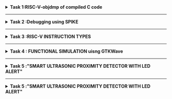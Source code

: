 <details>
<summary><b>Task 1:RISC-V-objdmp of compiled C code </b> </summary>   
<br>

# Samsung-Riscv
***program was written as follows***
```
   leafpad vardan.c
```
***
```
    #include <stdio.h>
    int main() {
        int i, sum = 0, n = 200;
        for (i = 1; i <= n; ++i) {
            sum += i;
        }
        printf("Sum of number from 1 to %d is %d\n", n, sum);
        return 0;
    } 
```
# Step 1

![aaas](https://github.com/user-attachments/assets/a81739e7-e58d-446b-994d-45e56a3484c4)


# Step 2

**after that the code was compiled using**   


```gcc vardan.c```


**the programme ./a.out was then used to execute the programme to add integer from 1 to 200**


# Step 3
``` cat vardan.c ``` 

# step 4 
![image](https://github.com/user-attachments/assets/b5bd5b82-02f7-4905-9d2f-53ead8e12a26)

# Step 5

![image](https://github.com/user-attachments/assets/11595826-44db-4e77-9eb8-6c6bc1ce2df8)

# step 6

![asss2](https://github.com/user-attachments/assets/464a570b-61d6-40ea-bd3b-94fc4bda5c1d)


***
***
</details>

---------------------------------------------------
<details>
<summary><b>Task 2 :Debugging using SPIKE </b> </summary>   
<br>

# Internship_Task_2
**IN this task we debug the Assembly code(which is)**
```
Disassembly of section .text:

00000000000100b0 <main>:
   100b0:       00021537                lui     a0,0x21
   100b4:       ff010113                addi    sp,sp,-16
   100b8:       00f00613                li      a2,15
   100bc:       00500593                li      a1,5
   100c0:       18050513                addi    a0,a0,384 # 21180 <__clzdi2+0x48>
   100c4:       00113423                sd      ra,8(sp)
   100c8:       340000ef                jal     ra,10408 <printf>
   100cc:       00813083                ld      ra,8(sp)
   100d0:       00000513                li      a0,0
   100d4:       01010113                addi    sp,sp,16
   100d8:       00008067                ret

```
***
***this is the snapshot of the code***
***
![image](https://github.com/user-attachments/assets/4b3d94b7-903d-4902-a27f-76f05d9e60c8)


***
**A DEBUGGER WAS RUN** 
***
``` spike -d pk vardan.c ``` 

![image](https://github.com/user-attachments/assets/ff38a1b4-df93-46b9-bbaa-b3771cd2cf71)



**.**


This code helps us to debug the code in assembly for every a and how many times it was used eg. a0,0x21,and for each reg we get the values

***

***
**CHECK FOR REG SP BEFORE AND AFTER -16**
***
***as in code , sp has its own reg and it has got -16, we check for the hexa decimal befor and after -16***

***the code***


``` 100b4:       ff010113                addi    sp,sp,-16 ```


![image](https://github.com/user-attachments/assets/9a1cd17a-dd4b-4bd2-9fb3-3a5e472d0aa5)


***
***

***calculation for sp***
* 1


![taskkkkkkkkkk](https://github.com/user-attachments/assets/fbe3ff99-192a-402a-8743-5ca0c45e10ff)
***
* 2


![image](https://github.com/user-attachments/assets/35024aec-ea27-40aa-bfeb-1dccea227fe3)

***
* 3



![image](https://github.com/user-attachments/assets/ffb54d10-3edb-40bc-9247-92669b2f08a8)



----------------------------------------------------------------------------------------------------------------------------
***
**CREATING A NEW C CODE AND RUNNING THROUGH RISCV COMPILER**
***
**CHECKING CODE FIRST USING ./A.OUT** 

![image](https://github.com/user-attachments/assets/3f37c5dc-f1cf-4043-8d13-9b2b6ad81efa)


***

**COMPILING THROUGH RISCV**

![image](https://github.com/user-attachments/assets/8c559dc0-e7cf-41ba-bfa1-f5bb9e375c0a)




``` spike pk v2.o ``` **was the code used**


***

**DOING DEBUG**

![image](https://github.com/user-attachments/assets/2a779d06-acb1-450e-a4f7-bbea177897bf)

</details>

------------------------------------------------------------------
<details>
<summary><b>Task 3 :RISC-V INSTRUCTION TYPES </b> </summary>   
<br>  


  # RISC-V INSTRUCTION TYPES

There are various types of instruction formats, which can be categorized into two main types: ***base instruction formats*** **&** ***immediate encoding variants***

but before that what is a instruction format.
***
**Instruction format:** The instruction formats are a sequence of bits (0 and 1) which when grouped, are known as fieldsand each field of the machine provides 
specific information to the CPU related to the operation and location of the data.They refer to the specific structure or layout of binary instructions used by a processor to perform operations and define how the bits in an instruction are divided 
and allocated to represent various components, such as the operation code (opcode), registers, memory addresses, and other relevant data.
***
***
### (1) BASE INSTRUCTION FORMATS:

In the RV32I (RISC-V 32-bit Integer) base Instruction Set Architecture (ISA), 
all instructions are 32 bits long and are classified into four formats: **R-type, I-type,  
S-type, and U-type**, each serving different operations like arithmetic, logic, memory access, and 
loading upper immediate values. Instructions must be aligned on a four-byte boundary, meaning 
their memory addresses should be multiples of 4. If an instruction is placed at an address 
like 0x1001 or 0x1003, which is not divisible by 4, it is considered misaligned, triggering an 
Instruction-Address-Misaligned Exception. This exception signals an error, and the processor 
either raises an exception to handle it or takes an unconditional jump to correct the address. 

![a](https://github.com/user-attachments/assets/56fa2e47-95b4-4d79-bd3c-c831fe0c2a6a)

###### In the RISC-V architecture, the instruction format consists of several fields, each serving a specific purpose. The source registers are denoted as rs1 and rs2 (these registers hold the input values required for an operation). The destination register is rd, which holds the result of the operation performed by the instruction. The funct3 is a 3-bit field within the instruction that helps determine the specific variant of an operation, while funct7 is a 7-bit field providing additional information about the operation. The opcode specifies the type of operation to be performed by the processor. The imm[x:y] notation refers to an immediate value, which is a constant value embedded directly within the instruction; the value is derived from the bits in the instruction from position y to position x. To simplify decoding, the RISC-V instruction set architecture (ISA) keeps the positions of the source registers (rs1 and rs2) and the destination register (rd) consistent across all instruction formats. This uniformity in layout allows the processor to quickly decode and execute instructions, enhancing efficiency.
***
### (2) Immediate Encoding Variants :

There are a further two variants of the instruction 
formats based on the handling of immediates namely B-Type and J-Type
  
  [ B-type and J-type immediate encodings are often discussed more frequently because 
of their use in branch and jump operations, respectively. However, immediates 
exist in various other instruction formats (I-type, S-type, U-type) 
as well, and each has its own way of encoding the immediate value.]




![b](https://github.com/user-attachments/assets/b29efb41-09e0-4834-9d68-1392293f4544)
![c](https://github.com/user-attachments/assets/934f0c58-f008-47c7-9fb8-780c3c7ef429)


***
***
**(i) R- TYPE**

The R-Type is an instruction format in the RISC-V architecture used for performing arithmetic and logical operations between registers. It is structured as follows:

* opcode (6-0): This field identifies the operation to be performed, such as addition, subtraction, AND, OR, etc.

* rd (11-7): This field specifies the destination register where the result of the operation will be stored after execution.

* funct3 (14-12): This 3-bit field helps specify the exact operation within the given opcode category (e.g., distinguishing between ADD and SUB operations).

* rs1 (19-15): The first source register that holds one of the operands for the operation.

* rs2 (24-20): The second source register, which contains the other operand for the operation.

* funct7 (31-25): This 7-bit field provides additional operation details, allowing for variations of instructions that share the same opcode and funct3 values.


![r](https://github.com/user-attachments/assets/01175c2f-96ad-4fb0-b294-f78f0cce23b6)




***This format allows RISC-V to execute a wide range of arithmetic and logical operations efficiently, using different combinations of the fields to define the exact operation.***
***
**(ii) I-TYPE**

The I-Type instruction format in RISC-V is used for operations that involve a combination of immediate values and registers. The format is organized as follows:

*opcode (6-0): This field determines the specific operation to execute, such as loading data or adding an immediate value.

* rd (11-7): This indicates the destination register where the result of the operation will be stored after execution.

* funct3 (14-12): A 3-bit field that specifies the type of operation within the broader opcode category (for example, differentiating between ADDI and LW operations).

* rs1 (19-15): The first source register that holds one of the operands used in the operation.

* imm[11:0] (31:20): A 12-bit immediate value, which is a constant directly embedded within the instruction. This constant serves as one of the operands in the instruction.

  ![i](https://github.com/user-attachments/assets/8e67643e-1e77-4e32-9075-0104c3ce2151)


  ***This instruction format enables RISC-V to execute
  operations that involve immediate values, such as adding
  a constant to a register or performing memory load operations,
  efficiently integrating constants within the instruction itself***.
***
**(iii) S-TYPE**

  he S-Type instruction format in RISC-V is used for operations involving store instructions, where data is written to memory. The structure is as follows:

* opcode (6-0): Specifies the operation to be performed, such as store word or store half-word.

* funct3 (14-12): A 3-bit field that defines the specific store operation (e.g., distinguishing between SW and SH).

* rs1 (19-15): The source register containing the base address for memory access.

* rs2 (24-20): The source register containing the data to be stored in memory.

* imm[11:5] (31:25) and imm[4:0] (11:7): The immediate value is split into two parts. The immediate represents the offset to the memory address and is used in combination with the base address from rs1.

   ![ss](https://github.com/user-attachments/assets/d89c614d-ee6e-40c4-8969-26512364e815)


  ***The S-Type format is specifically designed for memory store operations, where an immediate offset is added to the address in rs1, and the data in rs2 is written to the resulting address in memory.***
***
**(iv) U-TYPE**

The U-Type instruction format in RISC-V is used for operations that involve large immediate values. The structure is as follows:

* opcode (6-0): Specifies the operation to be performed, such as Load Upper Immediate (LUI) or Add Upper Immediate to PC (AUIPC).

* rd (11-7): The destination register where the result of the operation will be stored.

* imm[31:12] (31:12): A 20-bit immediate value used for loading large constants. This value is shifted left by 12 bits and placed in the upper portion of the register.

  ![uu](https://github.com/user-attachments/assets/da3322b7-b0fd-4d38-a924-d7e9b51edd0a)


  ***The U-Type format is primarily used for operations that require large constant values, allowing the instruction to load a large immediate value into the upper 20 bits of a register (e.g., LUI).***
***
**(v) B-TYPE**
The B-Type instruction format in RISC-V is used for branch operations that determine the control flow of a program. The structure is as follows:

* opcode (6-0): Specifies the branch operation, such as branch if equal (BEQ) or branch if not equal (BNE).

* funct3 (14-12): A 3-bit field that specifies the condition of the branch (e.g., comparing equality, inequality, etc.).

*  rs1 (19-15): The first source register, which is compared to the second source register for the branch condition.

* rs2 (24-20): The second source register, which is compared to rs1 for the branch decision.

* imm[12] (31:31), imm[10:5] (30:25), imm[4:1] (11:8), and imm[11] (7:7): The immediate value is used to calculate the offset for the branch. The instruction uses these fields to construct the target address for the branch.

   ![uu](https://github.com/user-attachments/assets/27712275-0bef-41e6-9482-b8a26928d50a)

  ***The B-Type format is used for conditional branching, where the program’s control flow depends on a condition involving two registers, and the target address is calculated using an immediate offset.***

***
**(vi) J-TYPE**

The J-Type instruction format in RISC-V is used for unconditional jump operations. The structure is as follows:

* opcode (6-0): Specifies the jump operation, such as Jump and Link (JAL).

* rd (11-7): The destination register, where the return address (the address of the next instruction) is stored.

* imm[20] (31:31), imm[10:1] (30:21), imm[11] (20:20), and imm[19:12] (19:12): The immediate value used to calculate the target address for the jump. The instruction fields are combined to form the full 20-bit immediate value, which is then used to determine the jump target relative to the current instruction.

  ![j](https://github.com/user-attachments/assets/b9b44e0e-e5b5-4623-9169-d40e1dc817e6)

  ***The J-Type format is primarily used for unconditional jumps, such as the JAL instruction, which allows for long-range jumps by using a large immediate value to calculate the jump address.***
***
***
# INDENTIFYING INSTRUCTIONS

  **IDENTIFYING ABOVE INSTRUCTIONS FROM THE OBJECT DUMP RESULTS FROM PREVIOUS TASK GIVEN BELOW**
  
  ```
Disassembly of section .text:

00000000000100b0 <main>:
   100b0:       00021537                lui     a0,0x21
   100b4:       ff010113                addi    sp,sp,-16
   100b8:       00f00613                li      a2,15
   100bc:       00500593                li      a1,5
   100c0:       18050513                addi    a0,a0,384 # 21180 <__clzdi2+0x48>
   100c4:       00113423                sd      ra,8(sp)
   100c8:       340000ef                jal     ra,10408 <printf>
   100cc:       00813083                ld      ra,8(sp)
   100d0:       00000513                li      a0,0
   100d4:       01010113                addi    sp,sp,16
   100d8:       00008067                ret
```

***
***

**1. ``` lui a0, 0x21``` (Address: 100b0)**
Instruction Type: U-Type
Explanation: Loads the immediate value 0x21 into the upper 20 bits of the register a0.
  
**2. ```addi sp, sp, -16 ``` (Address: 100b4)**
Instruction Type: I-Type
Explanation: Adds an immediate value -16 to the sp register, effectively reserving 16 bytes of space on the stack.
  
**3.``` li a2, 15 ``` (Address: 100b8)**
Instruction Type: I-Type
Explanation: Loads the immediate value 15 into register a2. Internally, it is equivalent to addi a2, x0, 15.
  
**4.``` li a1, 5 ```(Address: 100bc)**
Instruction Type: I-Type
Explanation: Loads the immediate value 5 into register a1. Internally, it is equivalent to addi a1, x0, 5.
  
**5.``` addi a0, a0, 384 ```(Address: 100c0)**
Instruction Type: I-Type
Explanation: Adds the immediate value 384 to the value in register a0.
**6.``` sd ra, 8(sp) ```(Address: 100c4)**
Instruction Type: S-Type
Explanation: Stores the value in register ra at the memory address sp + 8. This is used for storing data to memory.
  
**7.``` jal ra, 10408 ```(Address: 100c8)**
Instruction Type: J-Type
Explanation: The jal instruction jumps to the target address 10408 and stores the return address in register ra.
  
**8.``` ld ra, 8(sp) ```(Address: 100cc)**
Instruction Type: I-Type
Explanation: Loads data from the memory address sp + 8 into the register ra.
  
**9.``` li a0, 0 ```(Address: 100d0)**
Instruction Type: I-Type
Explanation: Loads the immediate value 0 into register a0. It is equivalent to addi a0, x0, 0.
  
**10.``` addi sp, sp, 16 ```(Address: 100d4)**
Instruction Type: I-Type
Explanation: Adds the immediate value 16 to the sp register, effectively restoring the stack pointer after reserving space.
  
**11.``` ret ```(Address: 100d8)**
Instruction Type: I-Type (mapped to jalr)
Explanation: Returns from the function by jumping to the address stored in ra, equivalent to jalr x0, ra, 0.
  
**12.``` beq a0, a1, target ```(Example Branch Instruction)**
Instruction Type: B-Type
Explanation: If the values in a0 and a1 are equal, this performs a branch to the target address.
  
**13.``` bne a0, a1, target ```(Example Branch Instruction)**
Instruction Type: B-Type
Explanation: If the values in a0 and a1 are not equal, this performs a branch to the target address.
  
**14.``` jal x1, target ```(Example Jump Instruction)**
Instruction Type: J-Type
Explanation: This performs an unconditional jump to the target address and stores the return address in register x1.
  
**15.``` slli a0, a0, 1 ```(Example Shift Instruction)**
Instruction Type: R-Type
Explanation: Shifts the value in register a0 left by 1 bit, storing the result back in a0.


###### [Branch Instructions (e.g., beq and bne) control program flow by checking conditions between two registers. beq branches to a target if the registers are equal, while bne branches if they are not. These allow for loops and conditional jumps in the program. Jump Instruction (jal) performs an unconditional jump to a specified target address and stores the return address in a register (x1), facilitating function calls and returns. Shift Instruction (slli) shifts the bits in register a0 to the left, effectively multiplying the value by 2, commonly used in operations requiring bit manipulation or efficient scaling.]

***
/* End__Task_3 */
***


</details>

----------------------------------------------------------------------------------------------------------

<details>
<summary><b>Task 4 : FUNCTIONAL SIMULATION uisng GTKWave </b> </summary>   
<br>

  # FUNCTIONAL SIMULATION 
***
#### ABOUT IVERILOG AND GTKWAWE 

###### ***Icarus Verilog*** (Iverilog) and ***GTKWave*** are powerful, open-source tools commonly used for Verilog-based digital design and simulation. Iverilog serves as a Verilog simulator, allowing users to compile and run simulations of their Verilog code, including modules and testbenches. It generates simulation output in formats like VCD (Value Change Dump), which can then be visualized using GTKWave. GTKWave is a waveform viewer that displays the simulation results in an intuitive graphical format, helping users analyze signal changes over time, zoom in on specific events, and debug their designs. Together, these tools provide a complete simulation and verification environment, with Iverilog handling the simulation and GTKWave making it easier to interpret the results. 
***
###### "FOR SIMULATION, WE USE A VERILOG NETLIST AND TESTBENCH, FOR WHICH a .VCD FILE IS GENERATED, AND THE OUTPUT WAVEFORMS ARE SIMULATED USING GTKwave
***
##### VERILOG NETLIST:
``` module iiitb_rv32i(clk,RN,NPC,WB_OUT);
input clk;
input RN;
//input EN;
integer k;
wire  EX_MEM_COND ;

reg 
BR_EN;

//I_FETCH STAGE
reg[31:0] 
IF_ID_IR,
IF_ID_NPC;                                

//I_DECODE STAGE
reg[31:0] 
ID_EX_A,
ID_EX_B,
ID_EX_RD,
ID_EX_IMMEDIATE,
ID_EX_IR,ID_EX_NPC;      

//EXECUTION STAGE
reg[31:0] 
EX_MEM_ALUOUT,
EX_MEM_B,EX_MEM_IR;                        

parameter 
ADD=3'd0,
SUB=3'd1,
AND=3'd2,
OR=3'd3,
XOR=3'd4,
SLT=3'd5,

ADDI=3'd0,
SUBI=3'd1,
ANDI=3'd2,
ORI=3'd3,
XORI=3'd4,

LW=3'd0,
SW=3'd1,

BEQ=3'd0,
BNE=3'd1,

SLL=3'd0,
SRL=3'd1;


parameter 
AR_TYPE=7'd0,
M_TYPE=7'd1,
BR_TYPE=7'd2,
SH_TYPE=7'd3;


//MEMORY STAGE
reg[31:0] 
MEM_WB_IR,
MEM_WB_ALUOUT,
MEM_WB_LDM;                      


output reg [31:0]WB_OUT,NPC;

//REG FILE
reg [31:0]REG[0:31];                                               
//64*32 IMEM
reg [31:0]MEM[0:31];                                             
//64*32 DMEM
reg [31:0]DM[0:31];   


//assign EX_MEM_COND = (EX_MEM_IR[6:0]==BR_TYPE) ? 1'b1 : 1'b0;
                     //1'b1 ? (ID_EX_A!=ID_EX_RD) : 1'b0;

always @(posedge clk or posedge RN) begin
    if(RN) begin
    NPC<= 32'd0;
    //EX_MEM_COND <=1'd0;
    BR_EN<= 1'd0; 
    REG[0] <= 32'h00000000;
    REG[1] <= 32'd1;
    REG[2] <= 32'd2;
    REG[3] <= 32'd3;
    REG[4] <= 32'd4;
    REG[5] <= 32'd5;
    REG[6] <= 32'd6;
    end
    //else if(EX_MEM_COND)
    //NPC <= EX_MEM_ALUOUT;

    //else if (EX_MEM_COND)begin
    //NPC = EX_MEM_COND ? EX_MEM_ALUOUT : NPC +32'd1;
    //NPC <= EX_MEM_ALUOUT;
    //EX_MEM_COND = BR_EN;
    //NPC = BR_EN ? EX_MEM_ALUOUT : NPC +32'd1;
    //BR_EN = 1'd0;
    //EX_MEM_COND <= 1'd0;
    //end
    else begin
    NPC <= BR_EN ? EX_MEM_ALUOUT : NPC +32'd1;
    BR_EN <= 1'd0;
    //NPC <= NPC +32'd1;
    //EX_MEM_COND <=1'd0;
    IF_ID_IR <=MEM[NPC];
    IF_ID_NPC <=NPC+32'd1;
    end
end

always @(posedge RN) begin
    //NPC<= 32'd0;
MEM[0] <= 32'h02208300;         // add r6,r1,r2.(i1)
MEM[1] <= 32'h02209380;         //sub r7,r1,r2.(i2)
MEM[2] <= 32'h0230a400;         //and r8,r1,r3.(i3)
MEM[3] <= 32'h02513480;         //or r9,r2,r5.(i4)
MEM[4] <= 32'h0240c500;         //xor r10,r1,r4.(i5)
MEM[5] <= 32'h02415580;         //slt r11,r2,r4.(i6)
MEM[6] <= 32'h00520600;         //addi r12,r4,5.(i7)
MEM[7] <= 32'h00209181;         //sw r3,r1,2.(i8)
MEM[8] <= 32'h00208681;         //lw r13,r1,2.(i9)
MEM[9] <= 32'h00f00002;         //beq r0,r0,15.(i10)
MEM[25] <= 32'h00210700;         //add r14,r2,r2.(i11)
//MEM[27] <= 32'h01409002;         //bne r0,r1,20.(i12)
//MEM[49] <= 32'h00520601;         //addi r12,r4,5.(i13)
//MEM[50] <= 32'h00208783;         //sll r15,r1,r2(2).(i14)
//MEM[51] <= 32'h00271803;         //srl r16,r14,r2(2).(i15) */

//for(k=0;k<=31;k++)
//REG[k]<=k;
/*REG[0] <= 32'h00000000;
REG[1] <= 32'd1;
REG[2] <= 32'd2;
REG[3] <= 32'd3;
REG[4] <= 32'd4;
REG[5] <= 32'd5;
REG[6] <= 32'd6;
REG[7] = 32'd7;
REG[6] = 32'd6;
REG[7] = 32'd7;
REG[8] = 32'd8;
REG[9] = 32'd9;
REG[10] = 32'd10;
REG[11] = 32'd11;
REG[12] = 32'd12;
REG[13] = 32'd13;
REG[14] = 32'd14;
REG[15] = 32'd15;
REG[16] = 32'd16;
REG[17] = 32'd17;*/
/*end
else begin
    if(EX_MEM_COND==1 && EX_MEM_IR[6:0]==BR_TYPE) begin
    NPC=EX_MEM_ALUOUT;
    IF_ID=MEM[NPC];
    end

    else begin
    NPC<=NPC+32'd1;
    IF_ID<=MEM[NPC];
    IF_ID_NPC<=NPC+32'd1;
    end
end*/
end
//I_FECT STAGE

/*always @(posedge clk) begin

//NPC <= rst ? 32'd0 : NPC+32'd1;

if(EX_MEM_COND==1 && EX_MEM_IR[6:0]==BR_TYPE) begin
NPC=EX_MEM_ALUOUT;
IF_ID=MEM[NPC];
end

else begin
NPC<=NPC+32'd1;
IF_ID<=MEM[NPC];
IF_ID_NPC<=NPC+32'd1;
end
end*/


//FETCH STAGE END

//I_DECODE STAGE 
always @(posedge clk) begin

ID_EX_A <= REG[IF_ID_IR[19:15]];
ID_EX_B <= REG[IF_ID_IR[24:20]];
ID_EX_RD <= REG[IF_ID_IR[11:7]];
ID_EX_IR <= IF_ID_IR;
ID_EX_IMMEDIATE <= {{20{IF_ID_IR[31]}},IF_ID_IR[31:20]};
ID_EX_NPC<=IF_ID_NPC;
end
//DECODE STAGE END

/*always@(posedge clk) begin
if(ID_EX_IR[6:0]== BR_TYPE)
EX_MEM_COND <= EN;
else
EX_MEM_COND <= !EN;
end*/


//EXECUTION STAGE

always@(posedge clk) begin

EX_MEM_IR <=  ID_EX_IR;
//EX_MEM_COND <= (ID_EX_IR[6:0] == BR_TYPE) ? 1'd1 :1'd0;


case(ID_EX_IR[6:0])

AR_TYPE:begin
    if(ID_EX_IR[31:25]== 7'd1)begin
    case(ID_EX_IR[14:12])

    ADD:EX_MEM_ALUOUT <= ID_EX_A + ID_EX_B;
    SUB:EX_MEM_ALUOUT <= ID_EX_A - ID_EX_B;
    AND:EX_MEM_ALUOUT <= ID_EX_A & ID_EX_B;
    OR :EX_MEM_ALUOUT <= ID_EX_A | ID_EX_B;
    XOR:EX_MEM_ALUOUT <= ID_EX_A ^ ID_EX_B;
    SLT:EX_MEM_ALUOUT <= (ID_EX_A < ID_EX_B) ? 32'd1 : 32'd0;

    endcase
    end
    else begin
        case(ID_EX_IR[14:12])
        ADDI:EX_MEM_ALUOUT <= ID_EX_A + ID_EX_IMMEDIATE;
        SUBI:EX_MEM_ALUOUT <= ID_EX_A - ID_EX_IMMEDIATE;
        ANDI:EX_MEM_ALUOUT <= ID_EX_A & ID_EX_B;
        ORI:EX_MEM_ALUOUT  <= ID_EX_A | ID_EX_B;
        XORI:EX_MEM_ALUOUT <= ID_EX_A ^ ID_EX_B;
        endcase
    end

end

M_TYPE:begin
    case(ID_EX_IR[14:12])
    LW  :EX_MEM_ALUOUT <= ID_EX_A + ID_EX_IMMEDIATE;
    SW  :EX_MEM_ALUOUT <= ID_EX_IR[24:20] + ID_EX_IR[19:15];
    endcase
end

BR_TYPE:begin
    case(ID_EX_IR[14:12])
    BEQ:begin 
    EX_MEM_ALUOUT <= ID_EX_NPC+ID_EX_IMMEDIATE;
    BR_EN <= 1'd1 ? (ID_EX_IR[19:15] == ID_EX_IR[11:7]) : 1'd0;
    //BR_PC = EX_MEM_COND ? EX_MEM_ALUOUT : 1'd0; 
end
BNE:begin 
    EX_MEM_ALUOUT <= ID_EX_NPC+ID_EX_IMMEDIATE;
    BR_EN <= (ID_EX_IR[19:15] != ID_EX_IR[11:7]) ? 1'd1 : 1'd0;
end
endcase
end

SH_TYPE:begin
case(ID_EX_IR[14:12])
SLL:EX_MEM_ALUOUT <= ID_EX_A << ID_EX_B;
SRL:EX_MEM_ALUOUT <= ID_EX_A >> ID_EX_B;
endcase
end

endcase
end


//EXECUTION STAGE END
		
//MEMORY STAGE
always@(posedge clk) begin

MEM_WB_IR <= EX_MEM_IR;

case(EX_MEM_IR[6:0])

AR_TYPE:MEM_WB_ALUOUT <=  EX_MEM_ALUOUT;
SH_TYPE:MEM_WB_ALUOUT <=  EX_MEM_ALUOUT;

M_TYPE:begin
case(EX_MEM_IR[14:12])
LW:MEM_WB_LDM <= DM[EX_MEM_ALUOUT];
SW:DM[EX_MEM_ALUOUT]<=REG[EX_MEM_IR[11:7]];
endcase
end

endcase
end

// MEMORY STAGE END


//WRITE BACK STAGE
always@(posedge clk) begin

case(MEM_WB_IR[6:0])

AR_TYPE:begin 
WB_OUT<=MEM_WB_ALUOUT;
REG[MEM_WB_IR[11:7]]<=MEM_WB_ALUOUT;
end

SH_TYPE:begin
WB_OUT<=MEM_WB_ALUOUT;
REG[MEM_WB_IR[11:7]]<=MEM_WB_ALUOUT;
end

M_TYPE:begin
case(MEM_WB_IR[14:12])
LW:begin
WB_OUT<=MEM_WB_LDM;
REG[MEM_WB_IR[11:7]]<=MEM_WB_LDM;
end
endcase
end



endcase
end
//WRITE BACK STAGE END

endmodule
 ```
***

#### TESTBENCH CODE:

```  module iiitb_rv32i_tb;

reg clk,RN;
wire [31:0]WB_OUT,NPC;

iiitb_rv32i rv32(clk,RN,NPC,WB_OUT);


always #3 clk=!clk;

initial begin 
RN  = 1'b1;
clk = 1'b1;

$dumpfile ("iiitb_rv32i.vcd"); //by default vcd
$dumpvars (0, iiitb_rv32i_tb);
  
  #5 RN = 1'b0;
  
  #300 $finish;

end
endmodule
```
###### BOTH THE FILES ARE SAVED IN .v FORMAT
***
###### INSTALLATION STEPS  


###### (1)  Installing:
```
sudo apt-get update
sudo apt-get install iverilog gtkwave
```
###### (2) Generating files:
```
MAKE TWO FILES IN .v FORMAT AS SAID EARLIER FOR VERILOG NETLIST AND FOR THE TESTBENCH

(my files were sv.v and stb.v)

```


###### (3) Compiling the iverilog:
```
iverilog -o my_simulation.vvp sv.v sbt.v
```
###### (4) To run the simulation:
```
vvp my_simulation.vvp

```
###### Waveform Using GTKWave:
```
gtkwave iiitb_rv32i.vcd
```

##### [it will give the simulation] 
###### [ if the vcd file is not found to be in directory then give commant : "ls -1" and see the .vcd file in the directory and run the command for GTKwave]
***
***
### SNAPSHOTS 

#### (1)
![1111111](https://github.com/user-attachments/assets/e7fc2e25-0fb3-44a9-82e7-231fd008cfdb)

#### (2)
![1112](https://github.com/user-attachments/assets/80962eaa-51ef-4f3e-826a-f6ab720c08e0)

#### (3)
![1113](https://github.com/user-attachments/assets/1e411742-f732-4575-9561-22b278891707)

***

# THE SIMULATION (PIPELINES)



![task 4 2](https://github.com/user-attachments/assets/dfd2229e-15c8-4d6c-8e5b-d8b2caff87b9)

***
***
#### ABOUT PIPELINE
###### This is typical 5-stage RISC pipeline, which consists of the following stages:

###### Instruction Fetch (IF): Signals: IF_ID_IR, IF_ID_NPC Instruction is fetched from memory and the next program counter (NPC) is calculated.
  
###### Instruction Decode (ID): Signals: ID_EX_A, ID_EX_B, ID_EX_IMMEDIATE, ID_EX_IR  .The fetched instruction is decoded, and the register values are read.

###### Execute (EX): Signals: EX_MEM_ALUOUT, EX_MEM_IR .The instruction is processed, and ALU operations are performed.
###### Memory Access (MEM): Signals: MEM_WB_ALUOUT, MEM_WB_LDM .Memory operations like loads and stores are performed.
###### Write Back (WB): Signals: WB_OUT .Results from the ALU or memory are written back to the register file.

###### These represent the five stages of the pipeline:

#### Instruction Fetch (IF)
#### Instruction Decode (ID)
#### Execute (EX)
#### Memory Access (MEM)
#### Write Back (WB)
***
##### [END_TASK_4]
***
</details>


----------------------------------------------------------------------------------------------------------------------
<details>
<summary><b>Task 5 :"SMART ULTRASONIC PROXIMITY DETECTOR WITH LED ALERT"  </b> </summary>   
<br>  

# Overview

#### This project uses an ultrasonic sensor to measure distance and control an LED based on object proximity. The TRIG_PIN sends a pulse, while the ECHO_PIN measures the reflection time to calculate distance. If an object is within 10 cm, the LED turns ON instantly; otherwise, it remains OFF. The use of pulseIn() ensures fast and accurate measurements, while a 30ms timeout prevents delays, making the system highly responsive.

#### This system is useful for object detection, obstacle avoidance, and safety applications. It can be implemented in robotics, smart parking systems, automated doors, and security alarms to detect nearby objects and trigger actions accordingly. The fast response ensures real-time decision-making, making it ideal for critical applications. The project runs on the CH32V003F4U6 microcontroller, which features a 32-bit RISC-V core based on the RV32EC instruction set, ensuring efficient performance and low power consumption. 
***
# COMPONENTS REQUIRED TO BUILD SMART ULTRASONIC PROXIMITY DETECTOR WITH LED ALERT:
*  VSD SQUADRON MINI (CH32V003F4U6 chip with 32-bit RISC-V core based on RV32EC instruction set)
* HC-SRO4 sensor


* Bread Board
* Jumper Wires


##### The SMART ULTRASONIC PROXIMITY DETECTOR WITH LED ALERT is built using essential electronic components to ensure accurate distance measurement and quick response. The VSD SQUADRON MINI, powered by the CH32V003F4U6 microcontroller with a 32-bit RISC-V core (RV32EC instruction set), serves as the brain of the system, handling sensor data and controlling outputs efficiently. The HC-SR04 ultrasonic sensor is used to detect object proximity by measuring the time delay between transmitted and received sound waves. A breadboard provides a flexible platform for assembling the circuit without soldering, while jumper wires ensure seamless electrical connections between the components. Together, these components create a fast, reliable, and responsive proximity detection system suitable for automation and safety applications. 


***
# CIRCUIT DIAGRAM
![image](https://github.com/user-attachments/assets/79d7bfdf-f695-4f3a-8015-ca0068845237)

# Table for Pin connection:




## HC-SRO4 sensor to CH32V003x
|  HC-SRO4 sensor  | CH32V003x Pin |
|--------------|--------------|
| VCC         | 5 volts          |
|GND          | ground           |
| TRIGGER     | PD2          |
| ECHO        | PD5
| LED       |   PD6  |

# WORKING OF THE  CODE

The code utilizes an ultrasonic sensor to measure the distance to an object and control an LED based on that distance. In the setup() function, the necessary pins are configured: TRIG_PIN (PD2) for sending the trigger pulse, ECHO_PIN (PD5) for receiving the reflected echo, and LED_PIN (PD6) to control the LED. In the loop() function, the TRIG_PIN sends a pulse to the ultrasonic sensor, causing it to emit an ultrasonic wave. The ECHO_PIN then listens for the echo and measures the time it takes for the wave to return. This duration is converted into a distance using the speed of sound. If the distance is less than 10 cm, the LED_PIN is set HIGH, turning on the LED; otherwise, it is set LOW to turn the LED off. This process repeats every 500 milliseconds, continuously monitoring the distance and adjusting the LED based on proximity. This setup can be used for proximity sensing, such as in obstacle detection or distance measurement applications.

# PROGRAMME CODE
```
#include Arduino.h

#define TRIG_PIN PD2  
#define ECHO_PIN PD5  
#define LED_PIN  PD6  

void setup() {
    pinMode(TRIG_PIN, OUTPUT);
    pinMode(ECHO_PIN, INPUT);
    pinMode(LED_PIN, OUTPUT);
}

void loop() {
    uint16_t duration;
    int distance;

     Send trigger pulse
    digitalWrite(TRIG_PIN, LOW);
    delayMicroseconds(2);
    digitalWrite(TRIG_PIN, HIGH);
    delayMicroseconds(10);
    digitalWrite(TRIG_PIN, LOW);

     Wait for Echo pin (with timeout)
    unsigned long startTime = millis();
    while (digitalRead(ECHO_PIN) == LOW) {
        if (millis() - startTime  100) return;   Exit if timeout
    }

     Measure Echo duration
    duration = 0;
    while (digitalRead(ECHO_PIN) == HIGH) {
        duration++;
        delayMicroseconds(1);
    }

     Convert to distance (integer math)
    distance = (duration  34)  2000;

     LED logic
    if (distance  0 && distance  10) {
        digitalWrite(LED_PIN, HIGH);
    } else {
        digitalWrite(LED_PIN, LOW);
    }

    delay(500);
}



```





</details>

----------------------------------------------------------------------------
<details>
<summary><b>Task 5 :"SMART ULTRASONIC PROXIMITY DETECTOR WITH LED ALERT"  </b> </summary>   
<br>  

https://github.com/user-attachments/assets/b8f7b0cc-caa6-40f3-84d9-da3c9a27a058
</details>




